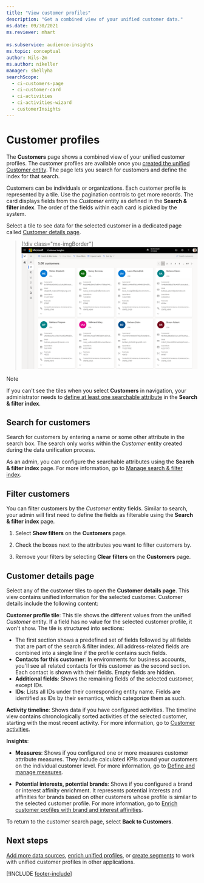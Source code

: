 ```yaml
---
title: "View customer profiles"
description: "Get a combined view of your unified customer data."
ms.date: 09/30/2021
ms.reviewer: mhart

ms.subservice: audience-insights
ms.topic: conceptual
author: Nils-2m
ms.author: nikeller
manager: shellyha
searchScope: 
  - ci-customers-page
  - ci-customer-card
  - ci-activities
  - ci-activities-wizard
  - customerInsights
---
```


# Customer profiles

The **Customers** page shows a combined view of your unified customer profiles. The customer profiles are available once you [created the unified Customer entity](data-unification.md). The page lets you search for customers and define the index for that search.

Customers can be individuals or organizations. Each customer profile is represented by a tile. Use the pagination controls to get more records. The card displays fields from the *Customer* entity as defined in the **Search & filter index**. The order of the fields within each card is picked by the system.

Select a tile to see data for the selected customer in a dedicated page called [Customer details page](customer-profiles.md#customer-details-page).

> [!div class="mx-imgBorder"] 
> ![Customers page showing result tiles](media/customers-page-result-tiles-B2C.png "Customers page showing result tiles")

> [!NOTE]
> If you can't see the tiles when you select **Customers** in navigation, your administrator needs to [define at least one searchable attribute](search-filter-index.md) in the **Search & filter index**.

## Search for customers

Search for customers by entering a name or some other attribute in the search box. The search only works within the _Customer_ entity created during the data unification process.

As an admin, you can configure the searchable attributes using the **Search & filter index** page. For more information, go to [Manage search & filter index](search-filter-index.md).

## Filter customers

You can filter customers by the _Customer_ entity fields. Similar to search, your admin will first need to define the fields as filterable using the **Search & filter index** page.

1. Select **Show filters** on the **Customers** page.

1. Check the boxes next to the attributes you want to filter customers by.

1. Remove your filters by selecting **Clear filters** on the **Customers** page.

## Customer details page

Select any of the customer tiles to open the **Customer details page**. This view contains unified information for the selected customer. Customer details include the following content:

**Customer profile tile**: This tile shows the different values from the unified _Customer_ entity. If a field has no value for the selected customer profile, it won't show. The tile is structured into sections:  
  - The first section shows a predefined set of fields followed by all fields that are part of the search & filter index. All address-related fields are combined into a single line if the profile contains such fields. 
  - **Contacts for this customer**: In environments for business accounts, you'll see all related contacts for this customer as the second section. Each contact is shown with their fields. Empty fields are hidden.
  - **Additional fields**: Shows the remaining fields of the selected customer, except IDs. 
  - **IDs**: Lists all IDs under their corresponding entity name. Fields are identified as IDs by their semantics, which categorize them as such.

**Activity timeline**: Shows data if you have configured activities. The timeline view contains chronologically sorted activities of the selected customer, starting with the most recent activity. For more information, go to [Customer activities](activities.md).

**Insights**:  
  - **Measures**: Shows if you configured one or more measures customer attribute measures. They include calculated KPIs around your customers on the individual customer level. For more information, go to [Define and manage measures](measures.md).

  -	**Potential interests, potential brands**: Shows if you configured a brand or interest affinity enrichment. It represents potential interests and affinities for brands based on other customers whose profile is similar to the selected customer profile. For more information, go to [Enrich customer profiles with brand and interest affinities](enrichment-microsoft.md).

To return to the customer search page, select **Back to Customers**.

## Next steps

[Add more data sources](data-sources.md), [enrich unified profiles](enrichment-hub.md), or [create segments](segments.md) to work with unified customer profiles in other applications.


[!INCLUDE [footer-include](includes/footer-banner.md)]
